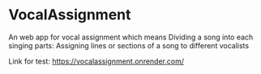 # VocalAssignment
An web app for vocal assignment which means Dividing a song into each singing parts: Assigning lines or sections of a song to different vocalists

Link for test: https://vocalassignment.onrender.com/
